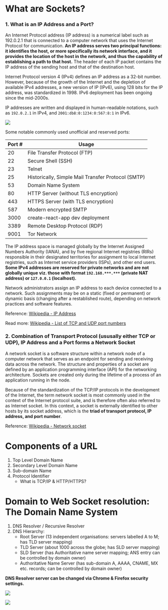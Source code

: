# What are Sockets?
### 1. What is an IP Address and a Port?

An Internet Protocol address (IP address) is a numerical label such as 192.0.2.1 that is connected to a computer network that uses the Internet Protocol for communication. **An IP address serves two principal functions: it identifies the host, or more specifically its network interface, and it provides the location of the host in the network, and thus the capability of establishing a path to that host.** The header of each IP packet contains the IP address of the sending host and that of the destination host.

Internet Protocol version 4 (IPv4) defines an IP address as a 32-bit number. However, because of the growth of the Internet and the depletion of available IPv4 addresses, a new version of IP (IPv6), using 128 bits for the IP address, was standardized in 1998. IPv6 deployment has been ongoing since the mid-2000s.

IP addresses are written and displayed in human-readable notations, such as `192.0.2.1` in IPv4, and `2001:db8:0:1234:0:567:8:1` in IPv6.

![](https://cdn.discordapp.com/attachments/1091719595552931881/1092000676466413648/IP__PORT.jpg)

Some notable commonly used unofficial and reserved ports:

Port # | Usage
-------|--------
20 | File Transfer Protocol (FTP)
22 | Secure Shell (SSH)
23 | Telnet
25 | Historically, Simple Mail Transfer Protocol (SMTP)
53 | Domain Name System
80 | HTTP Server (without TLS encryption)
443 | HTTPS Server (with TLS encryption)
587 | Modern encrypted SMTP 
3000 | create-react-app dev deployment
3389 | Remote Desktop Protocol (RDP)
9001 | Tor Network

The IP address space is managed globally by the Internet Assigned Numbers Authority (IANA), and by five regional Internet registries (RIRs) responsible in their designated territories for assignment to local Internet registries, such as Internet service providers (ISPs), and other end users. **Some IPv4 addresses are reserved for private networks and are not globally unique viz. those with format `192.168.***.***` (private NAT address) or `127.0.0.1` (localhost).**

Network administrators assign an IP address to each device connected to a network. Such assignments may be on a static (fixed or permanent) or dynamic basis (changing after a restablished route), depending on network practices and software features.

Reference: [Wikipedia - IP Address](https://en.wikipedia.org/wiki/IP_address)

Read more: [Wikipedia - List of TCP and UDP port numbers](https://en.wikipedia.org/wiki/List_of_TCP_and_UDP_port_numbers)

### 2. Combination of Transport Protocol (ususally either TCP or UDP), IP Address and a Port forms a Network Socket

A network socket is a software structure within a network node of a computer network that serves as an endpoint for sending and receiving data across the network. The structure and properties of a socket are defined by an application programming interface (API) for the networking architecture. Sockets are created only during the lifetime of a process of an application running in the node.

Because of the standardization of the TCP/IP protocols in the development of the Internet, the term network socket is most commonly used in the context of the Internet protocol suite, and is therefore often also referred to as Internet socket. In this context, a socket is externally identified to other hosts by its socket address, which is the **triad of transport protocol, IP address, and port number**.

Reference: [Wikipedia - Network socket](https://en.wikipedia.org/wiki/Network_socket)

# Components of a URL
1. Top Level Domain Name
2. Secondary Level Domain Name
3. Sub-domain Name
4. Protocol Identifier
	- What is TCP/IP & HTTP/HTTPS?

# Domain to Web Socket resolution: The Domain Name System
1. DNS Resolver / Recursive Resolver
2. DNS Hierarchy:
	- Root Server (13 independent organisations: servers labelled A to M; has TLD server mapping)
	- TLD Server (about 1000 across the globe; has SLD server mapping)
	- SLD Server (has Authoritative name server mapping; ANS entry can be controlled by domain owner)
	- Authoritative Name Server (has sub-domain A, AAAA, CNAME, MX etc. records; can be controlled by domain owner)

**DNS Resolver server can be changed via Chrome & Firefox security settings.** 

![](https://res.cloudinary.com/practicaldev/image/fetch/s--5KgHsEBp--/c_limit%2Cf_auto%2Cfl_progressive%2Cq_auto%2Cw_880/https://i.imgur.com/DpK9H6o.png)

![](https://cdn.discordapp.com/attachments/1091719595552931881/1091951820961763479/DNS.resolv.jpg)
